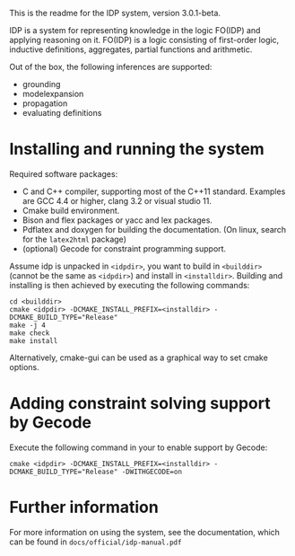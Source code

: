 This is the readme for the IDP system, version 3.0.1-beta.

IDP is a system for representing knowledge in the logic FO(IDP) and applying reasoning on it.
FO(IDP) is a logic consisting of first-order logic, inductive definitions, aggregates, 
partial functions and arithmetic.

Out of the box, the following inferences are supported:

   - grounding
   - modelexpansion
   - propagation
   - evaluating definitions

# Installing and running the system
Required software packages:

   - C and C++ compiler, supporting most of the C++11 standard. Examples are GCC 4.4 or higher, clang 3.2 or visual studio 11.
   - Cmake build environment. 
   - Bison and flex packages or yacc and lex packages.
   - Pdflatex and doxygen for building the documentation. (On linux, search for the `latex2html` package)
   - (optional) Gecode for constraint programming support.

Assume idp is unpacked in `<idpdir>`, you want to build in `<builddir>` (cannot be the same as `<idpdir>`) and install in `<installdir>`.
Building and installing is then achieved by executing the following commands:
```
cd <builddir>
cmake <idpdir> -DCMAKE_INSTALL_PREFIX=<installdir> -DCMAKE_BUILD_TYPE="Release"
make -j 4
make check
make install
```
Alternatively, cmake-gui can be used as a graphical way to set cmake options.

# Adding constraint solving support by Gecode
Execute the following command in your <builddir> to enable support by Gecode:
```
cmake <idpdir> -DCMAKE_INSTALL_PREFIX=<installdir> -DCMAKE_BUILD_TYPE="Release" -DWITHGECODE=on
```

# Further information
For more information on using the system, see the documentation, which can be found in `docs/official/idp-manual.pdf`

